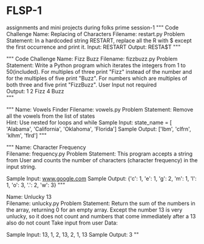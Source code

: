 # FLSP-1
assignments and mini projects during folks prime session-1
"""
Code Challenge
  Name: 
    Replacing of Characters
  Filename: 
    restart.py
  Problem Statement:
    In a hardcoded string RESTART, replace all the R with $ except the first occurrence and print it.
  Input:
    RESTART
  Output: 
    RESTA$T
"""


"""
Code Challenge
  Name: 
    Fizz Buzz
  Filename: 
    fizzbuzz.py
  Problem Statement:
    Write a Python program which iterates the integers from 1 to 50(included). 
    For multiples of three print "Fizz" instead of the number and for the multiples of five print "Buzz". 
    For numbers which are multiples of both three and five print "FizzBuzz". 
    User Input not required  
  Output:
    1
    2
    Fizz
    4 
    Buzz  
"""

"""
Name: 
    Vowels Finder
Filename: 
    vowels.py
Problem Statement:
    Remove all the vowels from the list of states  
Hint: 
    Use nested for loops and while
Sample Input:
    state_name = [ 'Alabama', 'California', 'Oklahoma', 'Florida']
Sample Output:
    ['lbm', 'clfrn', 'klhm', 'flrd'] 
"""

"""
Name: 
    Character Frequency       
Filename:
    frequency.py 
Problem Statement:
    This program accepts a string from User and counts the number of characters 
    (character frequency) in the input string. 

Sample Input:
    www.google.com
Sample Output:
    {'c': 1, 'e': 1, 'g': 2, 'm': 1, 'l': 1, 'o': 3, '.': 2, 'w': 3}
""" 

Name: 
    Unlucky 13         
Filename:
    unlucky.py
Problem Statement:
    Return the sum of the numbers in the array,
    returning 0 for an empty array. 
    Except the number 13 is very unlucky, 
    so it does not count and numbers that 
    come immediately after a 13 
    also do not count
    Take input from user
Data:

Sample Input:
    13, 1, 2, 13, 2, 1, 13 
Sample Output:
    3 
""
